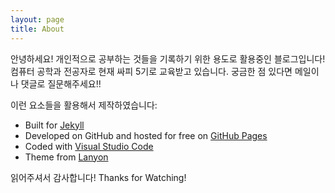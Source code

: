 ```yaml
---
layout: page
title: About
---
```


<p class="message">
  안녕하세요! 개인적으로 공부하는 것들을 기록하기 위한 용도로 활용중인 블로그입니다!
  컴퓨터 공학과 전공자로 현재 싸피 5기로 교육받고 있습니다.
  궁금한 점 있다면 메일이나 댓글로 질문해주세요!!
</p>


이런 요소들을 활용해서 제작하였습니다: 

* Built for [Jekyll](https://jekyllrb.com)
* Developed on GitHub and hosted for free on [GitHub Pages](https://pages.github.com)
* Coded with [Visual Studio Code](https://code.visualstudio.com/)
* Theme from [Lanyon](http://lanyon.getpoole.com)


읽어주셔서 감사합니다!
Thanks for Watching!
